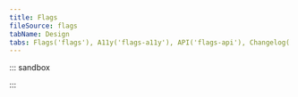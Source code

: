```yaml
---
title: Flags
fileSource: flags
tabName: Design
tabs: Flags('flags'), A11y('flags-a11y'), API('flags-api'), Changelog('flags-changelog')
---
```


::: sandbox

<script lang="tsx">
import React from 'react';
import Flags, { iso2Name } from '@semcore/ui/flags';
import { Text } from '@semcore/ui/typography';
import { Flex } from '@semcore/ui/flex-box';

const Demo = () => (
  <Flex flexWrap>
    {Object.keys(iso2Name).map((name) => (
      <Flex direction='column' alignItems='center' p={5} key={name}>
        <Flags name={name as keyof typeof iso2Name} mb={2} />
        <Text style={{ textAlign: 'center' }} noWrap w={160}>
          {iso2Name[name]}
        </Text>
      </Flex>
    ))}
  </Flex>
);


</script>

:::

